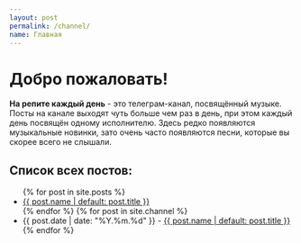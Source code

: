 ```yaml
---
layout: post
permalink: /channel/
name: Главная
---
```


# Добро пожаловать!

__На репите каждый день__ - это телеграм-канал, посвящённый музыке.
Посты на канале выходят чуть больше чем раз в день, при этом каждый день посвящён одному исполнителю.
Здесь редко появляются музыкальные новинки, зато очень часто появляются песни, которые вы скорее всего не слышали.

## Список всех постов:

<ul>
{% for post in site.posts %}
    <li><a href="{{ post.url | remove: 'index.html' }}" class="draft">{{ post.name | default: post.title }}</a></li>
{% endfor %}
{% for post in site.channel %}
    <li>{{ post.date | date: "%Y.%m.%d" }} - <a href="{{ post.url | remove: 'index.html' }}">{{ post.name | default: post.title }}</a></li>
{% endfor %}
</ul>